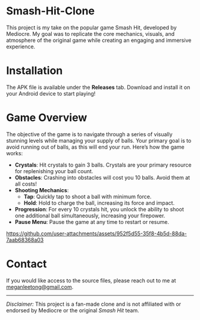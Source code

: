 # Smash-Hit-Clone
This project is my take on the popular game Smash Hit, developed by Mediocre. My goal was to replicate the core mechanics, visuals, and atmosphere of the original game while creating an engaging and immersive experience.

# Installation
The APK file is available under the **Releases** tab. Download and install it on your Android device to start playing!

# Game Overview
The objective of the game is to navigate through a series of visually stunning levels while managing your supply of balls. Your primary goal is to avoid running out of balls, as this will end your run. Here’s how the game works:

- **Crystals**: Hit crystals to gain 3 balls. Crystals are your primary resource for replenishing your ball count.
- **Obstacles**: Crashing into obstacles will cost you 10 balls. Avoid them at all costs!
- **Shooting Mechanics**:
  - **Tap**: Quickly tap to shoot a ball with minimum force.
  - **Hold**: Hold to charge the ball, increasing its force and impact.
-  **Progression**: For every 10 crystals hit, you unlock the ability to shoot one additional ball simultaneously, increasing your firepower.
-  **Pause Menu**: Pause the game at any time to restart or resume.


https://github.com/user-attachments/assets/952f5d55-35f8-4b5d-88da-7aab68368a03


# Contact
If you would like access to the source files, please reach out to me at meganleetong@gmail.com.

---
_Disclaimer:_ This project is a fan-made clone and is not affiliated with or endorsed by Mediocre or the original _Smash Hit_ team.
